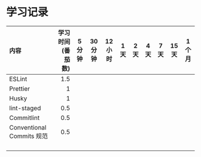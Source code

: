 # 学习记录

| 内容                      | 学习时间(番茄数) | 5 分钟 | 30 分钟 | 12 小时 | 1 天 | 2 天 | 4 天 | 7 天 | 15 天 | 1 个月 |
| :---------------------- | --------: | :--: | ----- | ----- | --- | --- | --- | --- | ---- | ---- |
| ESLint                  |       1.5 |      |       |       |     |     |     |     |      |      |
| Prettier                |         1 |      |       |       |     |     |     |     |      |      |
| Husky                   |         1 |      |       |       |     |     |     |     |      |      |
| lint-staged             |       0.5 |      |       |       |     |     |     |     |      |      |
| Commitlint              |       0.5 |      |       |       |     |     |     |     |      |      |
| Conventional Commits 规范 |       0.5 |      |       |       |     |     |     |     |      |      |
|                         |           |      |       |       |     |     |     |     |      |      |
|                         |           |      |       |       |     |     |     |     |      |      |
|                         |           |      |       |       |     |     |     |     |      |      |
|                         |           |      |       |       |     |     |     |     |      |      |

